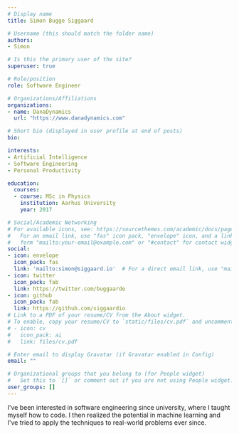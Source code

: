 ```yaml
---
# Display name
title: Simon Bugge Siggaard

# Username (this should match the folder name)
authors:
- Simon

# Is this the primary user of the site?
superuser: true

# Role/position
role: Software Engineer

# Organizations/Affiliations
organizations:
- name: DanaDynamics
  url: "https://www.danadynamics.com"

# Short bio (displayed in user profile at end of posts)
bio: 

interests:
- Artificial Intelligence
- Software Engineering
- Personal Productivity

education:
  courses:
  - course: MSc in Physics
    institution: Aarhus University
    year: 2017

# Social/Academic Networking
# For available icons, see: https://sourcethemes.com/academic/docs/page-builder/#icons
#   For an email link, use "fas" icon pack, "envelope" icon, and a link in the
#   form "mailto:your-email@example.com" or "#contact" for contact widget.
social:
- icon: envelope
  icon_pack: fas
  link: 'mailto:simon@siggaard.io'  # For a direct email link, use "mailto:test@example.org".
- icon: twitter
  icon_pack: fab
  link: https://twitter.com/buggaarde
- icon: github
  icon_pack: fab
  link: https://github.com/siggaardio
# Link to a PDF of your resume/CV from the About widget.
# To enable, copy your resume/CV to `static/files/cv.pdf` and uncomment the lines below.
# - icon: cv
#   icon_pack: ai
#   link: files/cv.pdf

# Enter email to display Gravatar (if Gravatar enabled in Config)
email: ""

# Organizational groups that you belong to (for People widget)
#   Set this to `[]` or comment out if you are not using People widget.
user_groups: []
---
```


I've been interested in software engineering since university, where I taught myself how to code. I then realized the potential in machine learning and I've tried to apply the techniques to real-world problems ever since.
